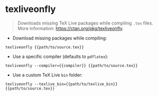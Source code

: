 # texliveonfly

> Downloads missing TeX Live packages while compiling `.tex` files.
> More information: <https://ctan.org/pkg/texliveonfly>.

- Download missing packages while compiling:

`texliveonfly {{path/to/source.tex}}`

- Use a specific compiler (defaults to `pdflatex`):

`texliveonfly --compiler={{compiler}} {{path/to/source.tex}}`

- Use a custom TeX Live `bin` folder:

`texliveonfly --texlive_bin={{path/to/texlive_bin}} {{path/to/source.tex}}`
